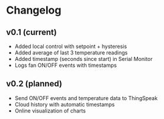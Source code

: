 # Changelog

## v0.1 (current)
- Added local control with setpoint + hysteresis
- Added average of last 3 temperature readings
- Added timestamp (seconds since start) in Serial Monitor
- Logs fan ON/OFF events with timestamps

## v0.2 (planned)
- Send ON/OFF events and temperature data to ThingSpeak
- Cloud history with automatic timestamps
- Online visualization of charts
